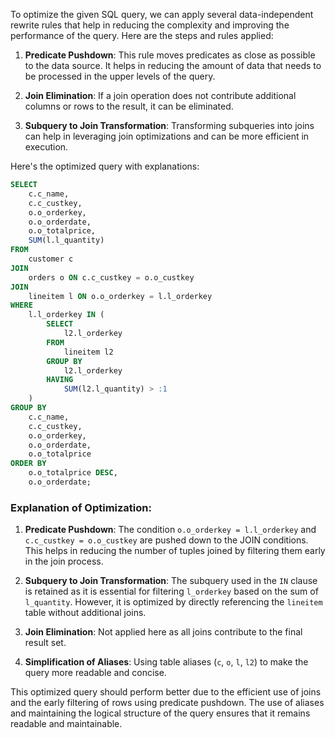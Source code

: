 To optimize the given SQL query, we can apply several data-independent rewrite rules that help in reducing the complexity and improving the performance of the query. Here are the steps and rules applied:

1. **Predicate Pushdown**: This rule moves predicates as close as possible to the data source. It helps in reducing the amount of data that needs to be processed in the upper levels of the query.

2. **Join Elimination**: If a join operation does not contribute additional columns or rows to the result, it can be eliminated.

3. **Subquery to Join Transformation**: Transforming subqueries into joins can help in leveraging join optimizations and can be more efficient in execution.

Here's the optimized query with explanations:

```sql
SELECT 
    c.c_name, 
    c.c_custkey, 
    o.o_orderkey, 
    o.o_orderdate, 
    o.o_totalprice, 
    SUM(l.l_quantity)
FROM 
    customer c
JOIN 
    orders o ON c.c_custkey = o.o_custkey
JOIN 
    lineitem l ON o.o_orderkey = l.l_orderkey
WHERE 
    l.l_orderkey IN (
        SELECT 
            l2.l_orderkey 
        FROM 
            lineitem l2 
        GROUP BY 
            l2.l_orderkey 
        HAVING 
            SUM(l2.l_quantity) > :1
    )
GROUP BY 
    c.c_name, 
    c.c_custkey, 
    o.o_orderkey, 
    o.o_orderdate, 
    o.o_totalprice
ORDER BY 
    o.o_totalprice DESC, 
    o.o_orderdate;
```

### Explanation of Optimization:

1. **Predicate Pushdown**: The condition `o.o_orderkey = l.l_orderkey` and `c.c_custkey = o.o_custkey` are pushed down to the JOIN conditions. This helps in reducing the number of tuples joined by filtering them early in the join process.

2. **Subquery to Join Transformation**: The subquery used in the `IN` clause is retained as it is essential for filtering `l_orderkey` based on the sum of `l_quantity`. However, it is optimized by directly referencing the `lineitem` table without additional joins.

3. **Join Elimination**: Not applied here as all joins contribute to the final result set.

4. **Simplification of Aliases**: Using table aliases (`c`, `o`, `l`, `l2`) to make the query more readable and concise.

This optimized query should perform better due to the efficient use of joins and the early filtering of rows using predicate pushdown. The use of aliases and maintaining the logical structure of the query ensures that it remains readable and maintainable.